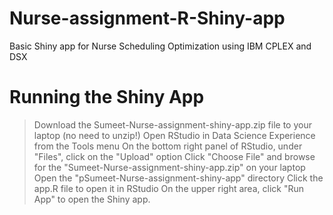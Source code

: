 # Nurse-assignment-R-Shiny-app
Basic Shiny app for Nurse Scheduling Optimization using IBM CPLEX and DSX 

# Running the Shiny App

> Download the Sumeet-Nurse-assignment-shiny-app.zip file to your laptop (no need to unzip!)
> Open RStudio in Data Science Experience from the Tools menu
> On the bottom right panel of RStudio, under "Files", click on the "Upload" option
> Click "Choose File" and browse for the "Sumeet-Nurse-assignment-shiny-app.zip" on your laptop 
> Open the "pSumeet-Nurse-assignment-shiny-app" directory
> Click the app.R file to open it in RStudio
> On the upper right area, click "Run App" to open the Shiny app.
